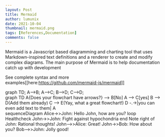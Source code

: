 ```yaml
---
layout: Post
title: Mermaid
author: lumunix
date: 2021-10-04
thumbnail: mermaid.png
tags: [References,Documentation]
comments: false
---
```

Mermaid is a Javascript based diagramming and charting tool that uses Markdown-inspired text definitions and a renderer to create and modify complex diagrams. The main purpose of Mermaid is to help documentation catch up with development

See complete syntax and more examples[[here:https://github.com/mermaid-js/mermaid]]


<div class="mermaid"> graph TD; A-->B; A-->C; B-->D; C-->D; </div>

<div class="mermaid">
graph TD
    A{Does your flowchart have arrows?} --> B[No]
    A --> C[yes]
    B --> D(Add them already)
    C --> E(Yay, what a great flowchart!)
    D -.->|you can even add text to them| A
</div>

<div class="mermaid">
sequenceDiagram
Alice->>John: Hello John, how are you?
loop Healthcheck
    John->>John: Fight against hypochondria
end
Note right of John: Rational thoughts!
John-->>Alice: Great!
John->>Bob: How about you?
Bob-->>John: Jolly good!
</div>
